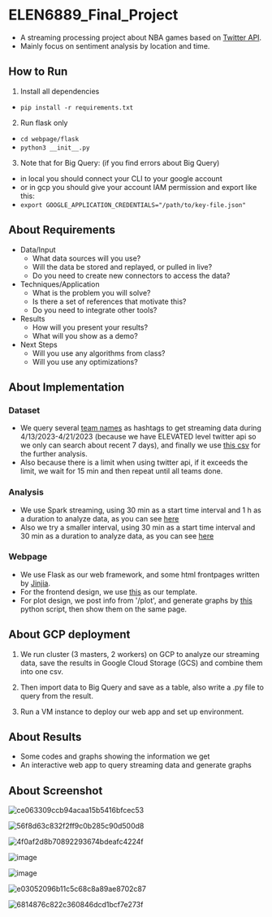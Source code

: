 # ELEN6889_Final_Project
- A streaming processing project about NBA games based on [Twitter API](https://developer.twitter.com/en).
- Mainly focus on sentiment analysis by location and time.

## How to Run

1. Install all dependencies
  - ```pip install -r requirements.txt```
2. Run flask only
  - ```cd webpage/flask```
  - ```python3 __init__.py```
3. Note that for Big Query: (if you find errors about Big Query)
  - in local you should connect your CLI to your google account 
  - or in gcp you should give your account IAM permission and export like this:
  - ```export GOOGLE_APPLICATION_CREDENTIALS="/path/to/key-file.json"```

  
## About Requirements

- Data/Input
  - What data sources will you use?
  - Will the data be stored and replayed, or pulled in live?
  - Do you need to create new connectors to access the data?
- Techniques/Application
  - What is the problem you will solve?
  - Is there a set of references that motivate this?
  - Do you need to integrate other tools?
- Results
  - How will you present your results?
  - What will you show as a demo?
- Next Steps
  - Will you use any algorithms from class? 
  - Will you use any optimizations? 

## About Implementation

### Dataset

- We query several [team names](https://github.com/Iris1e27/ELEN6889_Final_Project/blob/master/dataset/teams.txt) as hashtags to get streaming data during 4/13/2023-4/21/2023 (because we have ELEVATED level twitter api so we only can search about recent 7 days), and finally we use [this csv](https://github.com/Iris1e27/ELEN6889_Final_Project/blob/master/dataset/mergedAllWithHeader.csv) for the further analysis.
- Also because there is a limit when using twitter api, if it exceeds the limit, we wait for 15 min and then repeat until all teams done.

### Analysis

- We use Spark streaming, using 30 min as a start time interval and 1 h as a duration to analyze data, as you can see [here](https://github.com/Iris1e27/ELEN6889_Final_Project/blob/master/analysis/6889_streaming_analysis.ipynb)
- Also we try a smaller interval, using 30 min as a start time interval and 30 min as a duration to analyze data, as you can see [here](https://github.com/Iris1e27/ELEN6889_Final_Project/blob/master/analysis/streaming_method_NBA.py)

### Webpage

- We use Flask as our web framework, and some html frontpages written by [Jinjia](https://jinja.palletsprojects.com/en/3.1.x/).
- For the frontend design, we use [this](https://bootstrapmade.com/demo/Reveal/) as our template.
- For plot design, we post info from '/plot', and generate graphs by [this](https://github.com/Iris1e27/ELEN6889_Final_Project/blob/master/webpage/flask/plotBigQuery.py) python script, then show them on the same page.

## About GCP deployment

1. We run cluster (3 masters, 2 workers) on GCP to analyze our streaming data, save the results in Google Cloud Storage (GCS) and combine them into one csv.

2. Then import data to Big Query and save as a table, also write a .py file to query from the result.

3. Run a VM instance to deploy our web app and set up environment. 

## About Results

- Some codes and graphs showing the information we get
- An interactive web app to query streaming data and generate graphs

## About Screenshot

![ce063309ccb94acaa15b5416bfcec53](https://user-images.githubusercontent.com/42087697/235928047-dc6e0532-0183-4403-afeb-830e9b9e0336.png)

![56f8d63c832f2ff9c0b285c90d500d8](https://user-images.githubusercontent.com/42087697/235927643-abb20d31-9891-4464-a532-fbfaf33feacc.png)

![4f0af2d8b70892293674bdeafc4224f](https://user-images.githubusercontent.com/42087697/235927824-4d430ee6-0cc4-46b1-8ea7-d34096ef8812.png)

![image](https://user-images.githubusercontent.com/42087697/235928633-652e2449-e05d-47af-a1dc-01a2c2bc5a7a.png)

![image](https://user-images.githubusercontent.com/42087697/235928479-50727c4d-829d-48f2-b272-8093c8da1a93.png)

![e03052096b11c5c68c8a89ae8702c87](https://user-images.githubusercontent.com/42087697/235927880-cdb651e9-1c15-4042-b60d-8016da48ae89.png)

![6814876c822c360846dcd1bcf7e273f](https://user-images.githubusercontent.com/42087697/235927733-43fc3f4e-8eb3-44e7-a39d-5ec0c1fa04a7.png)
